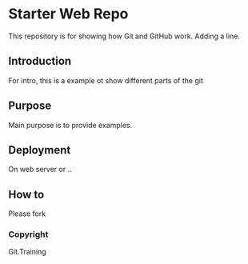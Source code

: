 # Starter Web Repo

This repository is for showing how Git and GitHub work. Adding a line.

## Introduction
For intro, this is a example ot show different parts of the git

## Purpose
Main purpose is to provide examples.

## Deployment
On web server or ..

## How to
Please fork

### Copyright

Git.Training
